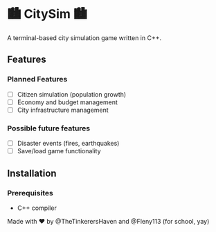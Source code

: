 # 🏙️ CitySim 🏙️
A terminal-based city simulation game written in C++.

## Features

### Planned Features
- [ ] Citizen simulation (population growth)
- [ ] Economy and budget management
- [ ] City infrastructure management

### Possible future features
- [ ] Disaster events (fires, earthquakes)
- [ ] Save/load game functionality

## Installation

### Prerequisites
- C++ compiler

Made with ❤️ by @TheTinkerersHaven and @Fleny113 (for school, yay)
